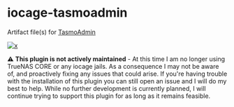 <!-- markdownlint-disable MD012 MD041 -->

<!-- BADGE LINKS -->
[plugins-link]:https://www.truenas.com/plugins/
[plugins-shield]:https://img.shields.io/badge/TrueNAS%20CORE-Community%20Plugin-blue?logo=TrueNAS&style=for-the-badge

<!-- CIRRUS CI RESULTS -->
[results-12.2]:https://cirrus-ci.com/github/tprelog/truenas-plugin-index/12.2-RELEASE
[results-13.0]:https://cirrus-ci.com/github/tprelog/truenas-plugin-index/13.0-RELEASE

[tasmo-12.2]:https://img.shields.io/cirrus/github/tprelog/truenas-plugin-index/12.2-RELEASE?task=tasmoadmin-12-2&label=12.2-RELEASE&logo=FreeBSD&logoColor=red&style=plastic
[tasmo-13.0]:https://img.shields.io/cirrus/github/tprelog/truenas-plugin-index/13.0-RELEASE?task=tasmoadmin-13-0&label=13.0-RELEASE&logo=FreeBSD&logoColor=red&style=plastic

[1]: https://github.com/reloxx13/TasmoAdmin#tasmoadmin

# iocage-tasmoadmin

Artifact file(s) for [TasmoAdmin][1]

[![x][plugins-shield]][plugins-link]

:warning: **This plugin is not actively maintained** - At this time I am no longer using TrueNAS CORE or any iocage jails. As a consequence I may not be aware of, and proactively fixing any issues that could arise. If you're having trouble with the installation of this plugin you can still open an issue and I will do my best to help. While no further development is currently planned, I will continue trying to support this plugin for as long as it remains feasible.
